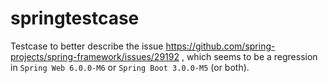 # springtestcase

Testcase to better describe the issue https://github.com/spring-projects/spring-framework/issues/29192 , which seems to be a regression in 
`Spring Web 6.0.0-M6` or `Spring Boot 3.0.0-M5` (or both).
